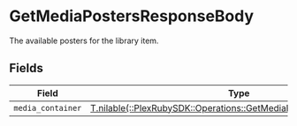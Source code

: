 # GetMediaPostersResponseBody

The available posters for the library item.


## Fields

| Field                                                                                                                           | Type                                                                                                                            | Required                                                                                                                        | Description                                                                                                                     |
| ------------------------------------------------------------------------------------------------------------------------------- | ------------------------------------------------------------------------------------------------------------------------------- | ------------------------------------------------------------------------------------------------------------------------------- | ------------------------------------------------------------------------------------------------------------------------------- |
| `media_container`                                                                                                               | [T.nilable(::PlexRubySDK::Operations::GetMediaPostersMediaContainer)](../../models/operations/getmediapostersmediacontainer.md) | :heavy_minus_sign:                                                                                                              | N/A                                                                                                                             |
